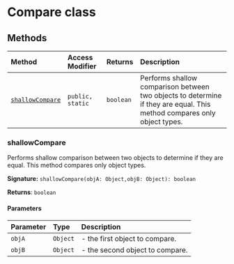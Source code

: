# Compare class












## Methods

| Method	   | Access Modifier | Returns	| Description|
|:-------------|:----|:-------|:-----------|
|[`shallowCompare`](#shallowcompare)     | `public, static` | `boolean` | Performs shallow comparison between two objects to determine if they are equal. This method compares  only object types.   |





### shallowCompare

Performs shallow comparison between two objects to determine if they are equal. This method compares 
only object types. 


**Signature:** ``shallowCompare(objA: Object,objB: Object): boolean``

**Returns**: `boolean`



#### Parameters


| Parameter	   | Type    | Description |
|:-------------|:---------------|:------------|
| `objA`    | `Object` | - the first object to compare. |
| `objB`    | `Object` | - the second object to compare.   |

